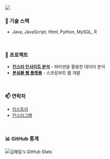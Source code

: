 <a href="https://github.com/khr316">
  <img src="https://capsule-render.vercel.app/api?type=waving&color=gradient&height=300&section=header&text=💻WELCOME_KHR316💻&fontSize=70&animation=fadeIn&fontAlignY=38"/>
</a>
<br>

### 🚀 기술 스택
- Java, JavaScript, Html, Python, MySQL, R

<br>

### 📂 프로젝트
- [**인스타 인사이트 분석**](https://github.com/khr316/instagram-insite) - 파이썬을 활용한 데이터 분석
- [**분실물 웹 플랫폼**](https://github.com/khr316/lost-find) - 스프링부트 웹 개발

<br>

### 📫 연락처
- [티스토리](https://khr316.tistory.com/)
- [인스타그램](https://instagram.com/k.march.hr)

<br>

### 📊 GitHub 통계
![김혜림's GitHub Stats](https://github-readme-stats.vercel.app/api?username=khr316&show_icons=true&hide_title=true&hide=prs&count_private=true&theme=radical)

<br>
